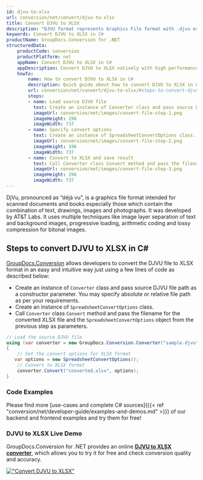 ```yaml
---
id: djvu-to-xlsx
url: conversion/net/convert/djvu-to-xlsx
title: Convert DJVU to XLSX
description: "DJVU format represents Graphics File format with .djvu extension. Learn how to convert DJVU to XLSX file programmatically in C# language using GroupDocs.Conversion for .NET library."
keywords: Convert DJVU to XLSX in C#
productName: GroupDocs.Conversion for .NET
structuredData:
    productCode: conversion
    productPlatform: net
    appName: Convert DJVU to XLSX in C#
    appDescription: Convert DJVU to XLSX natively with high performance using C# language and server side GroupDocs.Conversion for .NET APIs, without the use of any software like Microsoft or Open Office.
    howTo:
        name: How to convert DJVU to XLSX in C# 
        description: Quick guide about how to convert DJVU to XLSX in C# with high performance and accuracy.
        url: conversion/net/convert/djvu-to-xlsx/#steps-to-convert-djvu-to-xlsx-in-c
        steps:
        - name: Load source DJVU file 
          text: Create an instance of Converter class and pass source DJVU file path as a constructor parameter. You may specify absolute or relative file path as per your requirements. 
          imageUrl: conversion/net/images/convert-file-step-1.png
          imageHeight: 196
          imageWidth: 737
        - name: Specify convert options 
          text: Create an instance of SpreadsheetConvertOptions class.
          imageUrl: conversion/net/images/convert-file-step-2.png
          imageHeight: 196
          imageWidth: 737
        - name: Convert to XLSX and save result 
          text: Call Converter class Convert method and pass the filename for the converted HTML file and the SpreadsheetConvertOptions object from the previous step as parameters.
          imageUrl: conversion/net/images/convert-file-step-3.png
          imageHeight: 196
          imageWidth: 737
---
```


DjVu, pronounced as “déjà vu”, is a graphics file format intended for scanned documents and books especially those which contain the combination of text, drawings, images and photographs. It was developed by AT&T Labs. It uses multiple techniques like image layer separation of text and background images, progressive loading, arithmetic coding and lossy compression for bitonal images.

## Steps to convert DJVU to XLSX in C#

[GroupDocs.Conversion](https://products.groupdocs.com/conversion/net) allows developers to convert the DJVU file to XLSX format in an easy and intuitive way just using a few lines of code as described below:

* Create an instance of `Converter` class and pass source DJVU file path as a constructor parameter. You may specify absolute or relative file path as per your requirements. 
* Create an instance of `SpreadsheetConvertOptions` class.
* Call `Converter` class `Convert` method and pass the filename for the converted XLSX file and the `SpreadsheetConvertOptions` object from the previous step as parameters.

```csharp
// Load the source DJVU file
using (var converter = new GroupDocs.Conversion.Converter("sample.djvu"))
{
    // Set the convert options for XLSX format
   var options = new SpreadsheetConvertOptions();
    // Convert to XLSX format
    converter.Convert("converted.xlsx", options);
}
```

### Code Examples

Please find more [use-cases and complete C# sources]({{< ref "conversion/net/developer-guide/examples-and-demos.md" >}}) of our backend and frontend examples and try them for free!

### DJVU to XLSX Live Demo

GroupDocs.Conversion for .NET provides an online [**DJVU to XLSX converter**](https://products.groupdocs.app/conversion/djvu-to-xlsx), which allows you to try it for free and check conversion quality and accuracy.

[!["Convert DJVU to XLSX"](conversion/net/images/convert-to-xlsx/convert-djvu-to-xlsx.png)](https://products.groupdocs.app/conversion/djvu-to-xlsx)